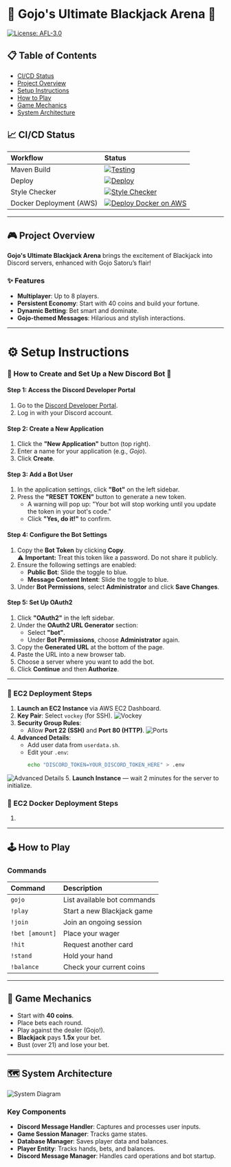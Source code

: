 # 🎲 Gojo's Ultimate Blackjack Arena 🎲
[![License: AFL-3.0](https://img.shields.io/badge/License-AFL%203.0-purple.svg)](https://opensource.org/licenses/AFL-3.0)
## 📋 Table of Contents
- [CI/CD Status](#-cicd-status)
- [Project Overview](#-project-overview)
- [Setup Instructions](#️-setup-instructions)
- [How to Play](#-how-to-play)
- [Game Mechanics](#-game-mechanics)
- [System Architecture](#-system-architecture)

## 📈 CI/CD Status

| Workflow | Status |
|:---|:---|
| Maven Build | [![Testing](https://github.com/cs220s25/Aiden-Sean-Kris/actions/workflows/maven-build.yml/badge.svg)](https://github.com/cs220s25/Aiden-Sean-Kris/actions/workflows/maven-build.yml) |
| Deploy | [![Deploy](https://github.com/cs220s25/Aiden-Sean-Kris/actions/workflows/deploy.yml/badge.svg)](https://github.com/cs220s25/Aiden-Sean-Kris/actions/workflows/deploy.yml) |
| Style Checker | [![Style Checker](https://github.com/cs220s25/Aiden-Sean-Kris/actions/workflows/style-checker.yml/badge.svg)](https://github.com/cs220s25/Aiden-Sean-Kris/actions/workflows/style-checker.yml) |
| Docker Deployment (AWS) | [![Deploy Docker on AWS](https://github.com/cs220s25/Aiden-Sean-Kris/actions/workflows/dockerEC2Deploy.yml/badge.svg)](https://github.com/cs220s25/Aiden-Sean-Kris/actions/workflows/dockerEC2Deploy.yml) |

---

## 🎮 Project Overview

**Gojo's Ultimate Blackjack Arena** brings the excitement of Blackjack into Discord servers, enhanced with Gojo Satoru’s flair!

### ✨ Features
- **Multiplayer**: Up to 8 players.
- **Persistent Economy**: Start with 40 coins and build your fortune.
- **Dynamic Betting**: Bet smart and dominate.
- **Gojo-themed Messages**: Hilarious and stylish interactions.

---

# ⚙️ Setup Instructions  
### 🎯 How to Create and Set Up a New Discord Bot 🎯  

#### Step 1: Access the Discord Developer Portal  
1. Go to the [Discord Developer Portal](https://discord.com/developers/applications).  
2. Log in with your Discord account.  

#### Step 2: Create a New Application  
1. Click the **"New Application"** button (top right).  
2. Enter a name for your application (e.g., *Gojo*).  
3. Click **Create**.  

#### Step 3: Add a Bot User  
1. In the application settings, click **"Bot"** on the left sidebar.  
2. Press the **"RESET TOKEN"** button to generate a new token.  
   - A warning will pop up: "Your bot will stop working until you update the token in your bot's code."  
   - Click **"Yes, do it!"** to confirm.  

#### Step 4: Configure the Bot Settings  
1. Copy the **Bot Token** by clicking **Copy**.  
   ⚠️ **Important:** Treat this token like a password. Do not share it publicly.  
2. Ensure the following settings are enabled:  
   - **Public Bot**: Slide the toggle to blue.  
   - **Message Content Intent**: Slide the toggle to blue.  
3. Under **Bot Permissions**, select **Administrator** and click **Save Changes**.  

#### Step 5: Set Up OAuth2  
1. Click **"OAuth2"** in the left sidebar.  
2. Under the **OAuth2 URL Generator** section:  
   - Select **"bot"**.  
   - Under **Bot Permissions**, choose **Administrator** again.  
3. Copy the **Generated URL** at the bottom of the page.  
4. Paste the URL into a new browser tab.  
5. Choose a server where you want to add the bot.  
6. Click **Continue** and then **Authorize**.  

---

### 🚀 EC2 Deployment Steps
1. **Launch an EC2 Instance** via AWS EC2 Dashboard.
2. **Key Pair**: Select `vockey` (for SSH).
![Vockey](Screenshots/vockey.png)
3. **Security Group Rules**:
   - Allow **Port 22 (SSH)** and **Port 80 (HTTP)**.
![Ports](Screenshots/Ports.png)
4. **Advanced Details**:
   - Add user data from `userdata.sh`.
   - Edit your `.env`:
     ```bash
     echo "DISCORD_TOKEN=YOUR_DISCORD_TOKEN_HERE" > .env
     ```
![Advanced Details](Screenshots/AdvancedDetails.png)
5. **Launch Instance** — wait 2 minutes for the server to initialize.

###  🐳 EC2 Docker Deployment Steps
1. 
---

## 🕹️ How to Play

### Commands
| Command | Description |
|:---|:---|
| `gojo` | List available bot commands |
| `!play` | Start a new Blackjack game |
| `!join` | Join an ongoing session |
| `!bet [amount]` | Place your wager |
| `!hit` | Request another card |
| `!stand` | Hold your hand |
| `!balance` | Check your current coins |

---

## 🧩 Game Mechanics

- Start with **40 coins**.
- Place bets each round.
- Play against the dealer (Gojo!).
- **Blackjack** pays **1.5x** your bet.
- Bust (over 21) and lose your bet.

---

## 🗺️ System Architecture

![System Diagram](src/main/java/DiscordUML.png)

### Key Components
- **Discord Message Handler**: Captures and processes user inputs.
- **Game Session Manager**: Tracks game states.
- **Database Manager**: Saves player data and balances.
- **Player Entity**: Tracks hands, bets, and balances.
- **Discord Message Manager**: Handles card operations and bot startup.

